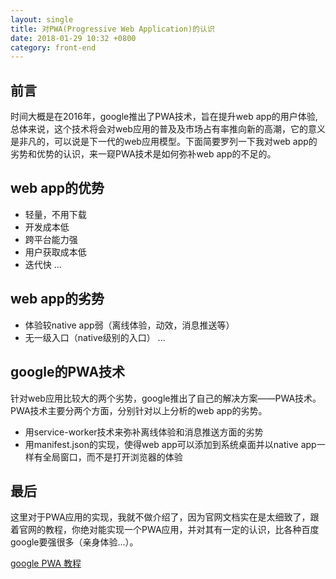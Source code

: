 ```yaml
---
layout: single
title: 对PWA(Progressive Web Application)的认识
date: 2018-01-29 10:32 +0800
category: front-end
---
```


## 前言
时间大概是在2016年，google推出了PWA技术，旨在提升web app的用户体验, 总体来说，这个技术将会对web应用的普及及市场占有率推向新的高潮，它的意义是非凡的，可以说是下一代的web应用模型。下面简要罗列一下我对web app的劣势和优势的认识，来一窥PWA技术是如何弥补web app的不足的。

## web app的优势
- 轻量，不用下载
- 开发成本低
- 跨平台能力强
- 用户获取成本低
- 迭代快
...

## web app的劣势
- 体验较native app弱（离线体验，动效，消息推送等）
- 无一级入口（native级别的入口）
...

## google的PWA技术
针对web应用比较大的两个劣势，google推出了自己的解决方案——PWA技术。PWA技术主要分两个方面，分别针对以上分析的web app的劣势。

- 用service-worker技术来弥补离线体验和消息推送方面的劣势
- 用manifest.json的实现，使得web app可以添加到系统桌面并以native app一样有全局窗口，而不是打开浏览器的体验

## 最后
这里对于PWA应用的实现，我就不做介绍了，因为官网文档实在是太细致了，跟着官网的教程，你绝对能实现一个PWA应用，并对其有一定的认识，比各种百度google要强很多（亲身体验...）。

[google PWA 教程](https://codelabs.developers.google.com/codelabs/your-first-pwapp/#0)